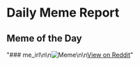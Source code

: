 # Daily Meme Report

## Meme of the Day
"### me_irl\n\n![Meme](https://i.redd.it/3l2l4jy2ow6f1.png)\n\n[View on Reddit](https://redd.it/1lbaexn)"
